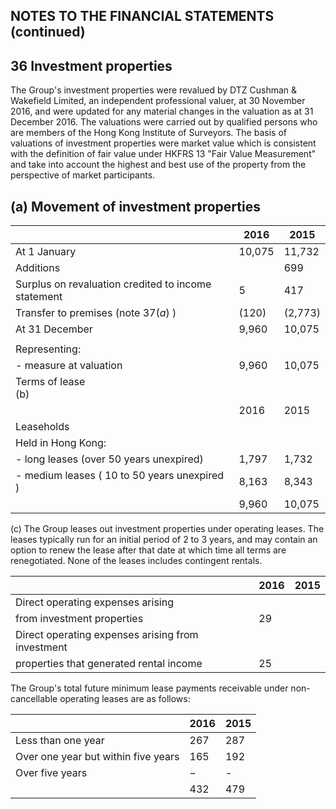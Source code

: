 ## NOTES TO THE FINANCIAL STATEMENTS (continued)

## 36 Investment properties

The Group's investment properties were revalued by DTZ Cushman & Wakefield Limited, an independent professional valuer, at 30 November 2016, and were updated for any material changes in the valuation as at 31 December 2016. The valuations were carried out by qualified persons who are members of the Hong Kong Institute of Surveyors. The basis of valuations of investment properties were market value which is consistent with the definition of fair value under HKFRS 13 "Fair Value Measurement" and take into account the highest and best use of the property from the perspective of market participants.

## (a) Movement of investment properties

|                                                                 | 2016   | 2015    |
|-----------------------------------------------------------------|--------|---------|
| At 1 January                                                    | 10,075 | 11,732  |
| Additions                                                       |        | 699     |
| Surplus on revaluation credited to income statement             | 5      | 417     |
| Transfer to premises (note $37(a)$ )                            | (120)  | (2,773) |
| At 31 December                                                  | 9,960  | 10,075  |
|                                                                 |        |         |
| Representing:                                                   |        |         |
| - measure at valuation                                          | 9,960  | 10,075  |
| Terms of lease<br>(b)                                           |        |         |
|                                                                 | 2016   | 2015    |
| Leaseholds                                                      |        |         |
| Held in Hong Kong:                                              |        |         |
| - long leases (over 50 years unexpired)                         | 1,797  | 1,732   |
| - medium leases ( $10 \text{ to } 50 \text{ years unexpired}$ ) | 8,163  | 8,343   |
|                                                                 | 9,960  | 10,075  |

(c) The Group leases out investment properties under operating leases. The leases typically run for an initial period of 2 to 3 years, and may contain an option to renew the lease after that date at which time all terms are renegotiated. None of the leases includes contingent rentals.

|                                                   | 2016 | 2015 |
|---------------------------------------------------|------|------|
| Direct operating expenses arising                 |      |      |
| from investment properties                        | 29   |      |
| Direct operating expenses arising from investment |      |      |
| properties that generated rental income           | 25   |      |

The Group's total future minimum lease payments receivable under non-cancellable operating leases are as follows:

|                                     | 2016 | 2015 |
|-------------------------------------|------|------|
| Less than one year                  | 267  | 287  |
| Over one year but within five years | 165  | 192  |
| Over five years                     | $-$  | -    |
|                                     | 432  | 479  |